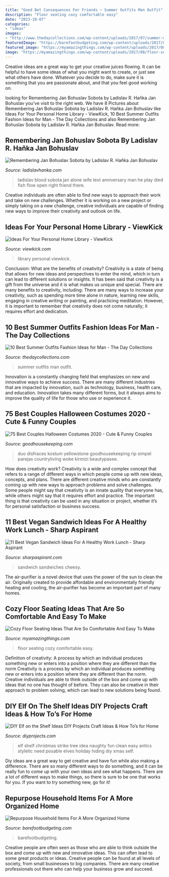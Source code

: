 ```yaml
---
title: "Good Bet Consequences For Friends ~ Summer Outfits Man Outfit"
description: "Floor seating cozy comfortable easy"
date: "2023-10-07"
categories:
- "ideas"
images:
- "http://www.thedaycollections.com/wp-content/uploads/2017/07/summer-men-outfit-2.jpg"
featuredImage: "https://barefootbudgeting.com/wp-content/uploads/2017/09/Household-Items.jpg"
featured_image: "https://myamazingthings.com/wp-content/uploads/2017/08/floor-seating-4.jpg"
image: "https://myamazingthings.com/wp-content/uploads/2017/08/floor-seating-4.jpg"
---
```



Creative ideas are a great way to get your creative juices flowing. It can be helpful to have some ideas of what you might want to create, or just see what others have done. Whatever you decide to do, make sure it is something that you are passionate about, and that you feel good working on.

	

		
looking for Remembering Jan Bohuslav Sobota by Ladislav R. Haňka Jan Bohuslav you've visit to the right web. We have 8 Pictures about Remembering Jan Bohuslav Sobota by Ladislav R. Haňka Jan Bohuslav like Ideas For Your Personal Home Library - ViewKick, 10 Best Summer Outfits Fashion Ideas for Man - The Day Collections and also Remembering Jan Bohuslav Sobota by Ladislav R. Haňka Jan Bohuslav. Read more:
		
    
## Remembering Jan Bohuslav Sobota By Ladislav R. Haňka Jan Bohuslav

<img loading=lazy src="http://ladislavhanka.com/Ladislav_Hanka_Etchings/Sobota_text_files/droppedImage.jpg" onerror="this.onerror=null;this.src='https://tse2.mm.bing.net/th?id=OIP.tGBXo5Lk0RerO31cedG2fQAAAA&amp;pid=15.1';" alt="Remembering Jan Bohuslav Sobota by Ladislav R. Haňka Jan Bohuslav">

_Source: ladislavhanka.com_

>ladislav blood sobota jan alone wife text anniversary man he play died fish flow open right friend there. 

	

Creative individuals are often able to find new ways to approach their work and take on new challenges. Whether it is working on a new project or simply taking on a new challenge, creative individuals are capable of finding new ways to improve their creativity and outlook on life.

    
## Ideas For Your Personal Home Library - ViewKick

<img loading=lazy src="https://viewkick.com/content/800/2015/06/30-classic-home-library-design-ideas-4-nqdZZmXJNZ.jpg" onerror="this.onerror=null;this.src='https://tse1.mm.bing.net/th?id=OIP.BCwkxisZoG7G7v557YfLgAHaFb&amp;pid=15.1';" alt="Ideas For Your Personal Home Library - ViewKick">

_Source: viewkick.com_

>library personal viewkick. 

	

Conclusion: What are the benefits of creativity?
Creativity is a state of being that allows for new ideas and perspectives to enter the mind, which in turn can lead to different solutions or insights. It has been said that creativity is a gift from the universe and it is what makes us unique and special. There are many benefits to creativity, including: 
There are many ways to increase your creativity, such as spending more time alone in nature, learning new skills, engaging in creative writing or painting, and practicing meditation. However, it is important to remember that creativity does not come naturally; it requires effort and dedication.

    
## 10 Best Summer Outfits Fashion Ideas For Man - The Day Collections

<img loading=lazy src="http://www.thedaycollections.com/wp-content/uploads/2017/07/summer-men-outfit-2.jpg" onerror="this.onerror=null;this.src='https://tse2.mm.bing.net/th?id=OIP.XUr5mEncr2O96QfDHPL85wHaLP&amp;pid=15.1';" alt="10 Best Summer Outfits Fashion Ideas for Man - The Day Collections">

_Source: thedaycollections.com_

>summer outfits man outfit. 

	

Innovation is a constantly changing field that emphasizes on new and innovative ways to achieve success. There are many different industries that are impacted by innovation, such as technology, business, health care, and education. Innovation takes many different forms, but it always aims to improve the quality of life for those who use or experience it.

    
## 75 Best Couples Halloween Costumes 2020 - Cute &amp; Funny Couples

<img loading=lazy src="https://hips.hearstapps.com/hmg-prod.s3.amazonaws.com/images/ghk-1019-meninblack-151-preview-maxwidth-1600-maxheight-1600-1564688401.jpg?crop=0.999687597625742xw:1xh;center,top&amp;resize=480:*" onerror="this.onerror=null;this.src='https://tse1.mm.bing.net/th?id=OIP.EbuSVC5Fo_VBOlgCyjZXSQHaLH&amp;pid=15.1';" alt="75 Best Couples Halloween Costumes 2020 - Cute &amp; Funny Couples">

_Source: goodhousekeeping.com_

>duo disfraces kostum yellowstone goodhousekeeping rip simpel parejas countryliving woke kirmizi beautypasee. 

	

How does creativity work?
Creativity is a wide and complex concept that refers to a range of different ways in which people come up with new ideas, concepts, and plans. There are different creative minds who are constantly coming up with new ways to approach problems and solve challenges. Some people might say that creativity is an innate quality that everyone has, while others might say that it requires effort and practice. The important thing is that creativity can be used in any situation or project, whether it’s for personal satisfaction or business success.

    
## 11 Best Vegan Sandwich Ideas For A Healthy Work Lunch - Sharp Aspirant

<img loading=lazy src="https://i1.wp.com/sharpaspirant.com/wp-content/uploads/2019/07/Vegan-Sandwiches-2.jpg?ssl=1" onerror="this.onerror=null;this.src='https://tse4.mm.bing.net/th?id=OIP.pDm0mDqZheaf4YVcL7S_YwHaLX&amp;pid=15.1';" alt="11 Best Vegan Sandwich Ideas For A Healthy Work Lunch - Sharp Aspirant">

_Source: sharpaspirant.com_

>sandwich sandwiches cheesy. 

	

The air-purifier is a novel device that uses the power of the sun to clean the air. Originally created to provide affordable and environmentally friendly heating and cooling, the air-purifier has become an important part of many homes.

    
## Cozy Floor Seating Ideas That Are So Comfortable And Easy To Make

<img loading=lazy src="https://myamazingthings.com/wp-content/uploads/2017/08/floor-seating-4.jpg" onerror="this.onerror=null;this.src='https://tse2.mm.bing.net/th?id=OIP.dw97YiMQV_ByIdnHUPhMgAHaGB&amp;pid=15.1';" alt="Cozy Floor Seating Ideas That Are So Comfortable And Easy To Make">

_Source: myamazingthings.com_

>floor seating cozy comfortable easy. 

	

Definition of creativity: A process by which an individual produces something new or enters into a position where they are different than the norm
Creativity is a process by which an individual produces something new or enters into a position where they are different than the norm. Creative individuals are able to think outside of the box and come up with ideas that no one has thought of before. They can also be creative in their approach to problem solving, which can lead to new solutions being found.

    
## DIY Elf On The Shelf Ideas DIY Projects Craft Ideas &amp; How To’s For Home

<img loading=lazy src="https://diyprojects.com/wp-content/uploads/2016/12/Elf-on-Strike.jpg" onerror="this.onerror=null;this.src='https://tse3.mm.bing.net/th?id=OIP.l2Ly5rPgOR2imEU6weuabwHaNJ&amp;pid=15.1';" alt="DIY Elf on the Shelf Ideas DIY Projects Craft Ideas &amp; How To’s for Home">

_Source: diyprojects.com_

>elf shelf christmas strike tree idea naughty fun clean easy antics styletic need posable elves holiday hiding diy xmas self. 

	

Diy ideas are a great way to get creative and have fun while also making a difference. There are so many different ways to do something, and it can be really fun to come up with your own ideas and see what happens. There are a lot of different ways to make things, so there is sure to be one that works for you. If you want to try something new, go for it!

    
## Repurpose Household Items For A More Organized Home

<img loading=lazy src="https://barefootbudgeting.com/wp-content/uploads/2017/09/Household-Items.jpg" onerror="this.onerror=null;this.src='https://tse1.mm.bing.net/th?id=OIP.bU39BKl9SZbtfdURjPMHHwHaNV&amp;pid=15.1';" alt="Repurpose Household Items For A More Organized Home">

_Source: barefootbudgeting.com_

>barefootbudgeting. 

	

Creative people are often seen as those who are able to think outside the box and come up with new and innovative ideas. This can often lead to some great products or ideas. Creative people can be found at all levels of society, from small businesses to big companies. There are many creative professionals out there who can help your business grow and succeed.

